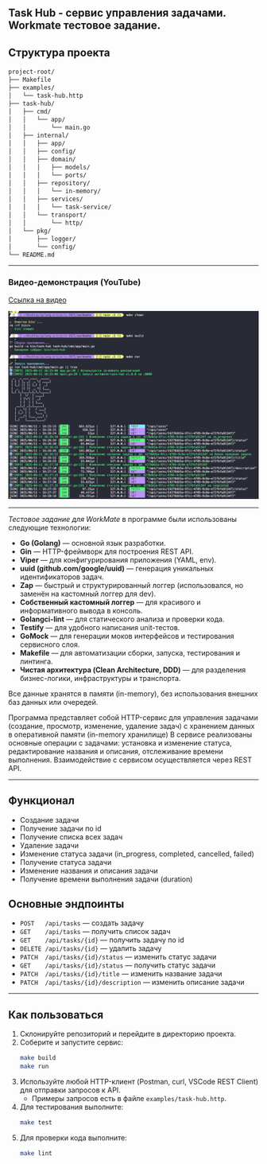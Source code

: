 ## Task Hub - сервис управления задачами. Workmate тестовое задание.

## Структура проекта

```
project-root/
├── Makefile
├── examples/
│   └── task-hub.http
├── task-hub/
│   ├── cmd/
│   │   └── app/
│   │       └── main.go
│   ├── internal/
│   │   ├── app/
│   │   ├── config/
│   │   ├── domain/
│   │   │   ├── models/
│   │   │   └── ports/
│   │   ├── repository/
│   │   │   └── in-memory/
│   │   ├── services/
│   │   │   └── task-service/
│   │   └── transport/
│   │       └── http/
│   └── pkg/
│       ├── logger/
│       └── config/
└── README.md
```
---

### Видео-демонстрация (YouTube)

[Ссылка на видео](https://youtu.be/5WcVeVUpYtA)

![Демонстрация работы сервиса](https://github.com/vagonaizer/workmate-task-hub/blob/main/images/image-demonstration.png)

---

*Тестовое задание для WorkMate* в программе были использованы следующие технологии:

- **Go (Golang)** — основной язык разработки.
- **Gin** — HTTP-фреймворк для построения REST API.
- **Viper** — для конфигурирования приложения (YAML, env).
- **uuid (github.com/google/uuid)** — генерация уникальных идентификаторов задач.
- **Zap** — быстрый и структурированный логгер (использовался, но заменён на кастомный логгер для dev).
- **Собственный кастомный логгер** — для красивого и информативного вывода в консоль.
- **Golangci-lint** — для статического анализа и проверки кода.
- **Testify** — для удобного написания unit-тестов.
- **GoMock** — для генерации моков интерфейсов и тестирования сервисного слоя.
- **Makefile** — для автоматизации сборки, запуска, тестирования и линтинга.
- **Чистая архитектура (Clean Architecture, DDD)** — для разделения бизнес-логики, инфраструктуры и транспорта.

Все данные хранятся в памяти (in-memory), без использования внешних баз данных или очередей. 

Программа представляет собой HTTP-сервис для управления задачами (создание, просмотр, изменение, удаление задач) с хранением данных в оперативной памяти (in-memory хранилище)
В сервисе реализованы основные операции с задачами: установка и изменение статуса, редактирование названия и описания, отслеживание времени выполнения.
Взаимодействие с сервисом осуществляется через REST API.

---

## Функционал

- Создание задачи
- Получение задачи по id
- Получение списка всех задач
- Удаление задачи
- Изменение статуса задачи (in_progress, completed, cancelled, failed)
- Получение статуса задачи
- Изменение названия и описания задачи
- Получение времени выполнения задачи (duration)

## Основные эндпоинты

- `POST   /api/tasks` — создать задачу
- `GET    /api/tasks` — получить список задач
- `GET    /api/tasks/{id}` — получить задачу по id
- `DELETE /api/tasks/{id}` — удалить задачу
- `PATCH  /api/tasks/{id}/status` — изменить статус задачи
- `GET    /api/tasks/{id}/status` — получить статус задачи
- `PATCH  /api/tasks/{id}/title` — изменить название задачи
- `PATCH  /api/tasks/{id}/description` — изменить описание задачи

---

## Как пользоваться

1. Склонируйте репозиторий и перейдите в директорию проекта.
2. Соберите и запустите сервис:
   ```sh
   make build
   make run
   ```
3. Используйте любой HTTP-клиент (Postman, curl, VSCode REST Client) для отправки запросов к API.
   - Примеры запросов есть в файле `examples/task-hub.http`.
4. Для тестирования выполните:
   ```sh
   make test
   ```
5. Для проверки кода выполните:
   ```sh
   make lint
   ```




